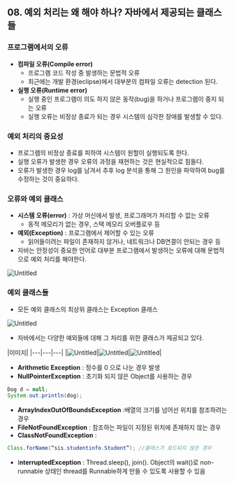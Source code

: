 ## 08. 예외 처리는 왜 해야 하나? 자바에서 제공되는 클래스들

### 프로그램에서의 오류

- **컴파일 오류(Compile error)**
    - 프로그램 코드 작성 중 발생하는 문법적 오류
    - 최근에는 개발 환경(eclipse)에서 대부분의 컴파일 오류는 detection 된다.
- **실행 오류(Runtime error)**
    - 실행 중인 프로그램이 의도 하지 않은 동작(bug)을 하거나 프로그램이 중지 되는 오류
    - 실행 오류는 비정상 종료가 되는 경우 시스템의 심각한 장애를 발생할 수 있다.

### 예외 처리의 중요성

- 프로그램의 비정상 종료를 피하여 시스템이 원할이 실행되도록 한다.
- 실행 오류가 발생한 경우 오류의 과정을 재현하는 것은 현실적으로 힘들다.
- 오류가 발생한 경우 log를 남겨서 추후 log 분석을 통해 그 원인을 파악하여 bug를 수정하는 것이 중요하다.

### 오류와 예외 클래스

- **시스템 오류(error)** : 가상 머신에서 발생, 프로그래머가 처리할 수 없는 오류
    - 동적 메모리가 없는 경우, 스택 메모리 오버플로우 등
- **예외(Exception)** : 프로그램에서 제어할 수 있는 오류
    - 읽어들이려는 파일이 존재하지 않거나, 네트워크나 DB연결이 안되는 경우 등
- 자바는 안정성이 중요한 언어로 대부분 프로그램에서 발생하는 오류에 대해 문법적으로 예외 처리를 해야한다.

![Untitled](https://t1.daumcdn.net/cafeattach/1Dzpp/8a31f74b0adfc5c49e8e346dc45359e0a4d13512)

### 예외 클래스들

- 모든 예외 클래스의 최상위 클래스는 Exception 클래스

![Untitled](https://t1.daumcdn.net/cafeattach/1Dzpp/9eebc653208f69d14c309521807790c0ebd11876)

- 자바에서는 다양한 예외들에 대해 그 처리를 위한 클래스가 제공되고 있다.

|이미지|
|---|---|---|
|![Untitled](https://t1.daumcdn.net/cafeattach/1Dzpp/431069e8505ac81030280550b47eb8f7c253eb09)|![Untitled](https://t1.daumcdn.net/cafeattach/1Dzpp/30aa04af2e647feeff0f4d2d613d2e9e42966daa)|![Untitled](https://t1.daumcdn.net/cafeattach/1Dzpp/0b092c34abd58aa19baafec45088021f8405a6df)|

- **Arithmetic Exception** : 정수를 0 으로 나눈 경우 발생
- **NullPointerException** : 초기화 되지 않은 Object를 사용하는 경우

```java
Dog d = null;
System.out.println(dog);
```

- **ArrayIndexOutOfBoundsException** :배열의 크기를 넘어선 위치를 참조하려는 경우
- **FileNotFoundException** : 참조하는 파일이 지정된 위치에 존재하지 않는 경우
- **ClassNotFoundException** :

```java
Class.forName(“sis.studentinfo.Student”); //클래스가 로드되지 않은 경우
```

- I**nterruptedException** : Thread.sleep(), join(). Object의 wait()로 non-runnable 상태인 thread를 Runnable하게 만들 수 있도록 사용할 수 있음